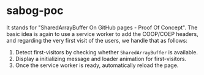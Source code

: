 
# sabog-poc

It stands for "SharedArrayBuffer On GitHub pages - Proof Of Concept". The basic idea is again to use a service worker to add the COOP/COEP headers, and regarding the very first visit of the users, we handle that as follows:

1. Detect first-visitors by checking whether `SharedArrayBuffer` is available.
2. Display a initializing message and loader animation for first-visitors.
3. Once the service worker is ready, automatically reload the page.